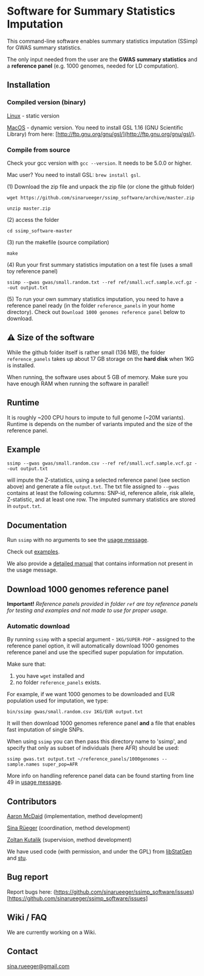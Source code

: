 [//]: ========================================
# Software for Summary Statistics Imputation
[//]: ========================================

This command-line software enables summary statistics imputation (SSimp) for GWAS summary statistics. 

The only input needed from the user are the **GWAS summary statistics** and a **reference panel** (e.g. 1000 genomes, needed for LD computation).

## Installation
[//]: -------------------------------

### Compiled version (binary)

[Linux](compiled/ssimp-linux-0.2) - static version

[MacOS](compiled/ssimp-osx-0.2) - dynamic version. You need to install GSL 1.16 (GNU Scientific Library) from here: [http://ftp.gnu.org/gnu/gsl/](http://ftp.gnu.org/gnu/gsl/). 

### Compile from source 

Check your gcc version with `gcc --version`. It needs to be 5.0.0 or higher.

Mac user? You need to install GSL: `brew install gsl`.

(1) Download the zip file and unpack the zip file (or clone the github folder)

`wget https://github.com/sinarueeger/ssimp_software/archive/master.zip`

`unzip master.zip`

(2) access the folder

`cd ssimp_software-master`

(3) run the makefile (source compilation)

`make`

(4) Run your first summary statistics imputation on a test file (uses a small toy reference panel)

`ssimp --gwas gwas/small.random.txt --ref ref/small.vcf.sample.vcf.gz --out output.txt`

(5) To run your own summary statistics imputation, you need to have a reference panel ready (in the folder `reference_panels` in your home directory). Check out `Download 1000 genomes reference panel` below to download. 




## :warning: Size of the software 
[//]: -------------------------------


While the github folder itself is rather small (136 MB), the folder `reference_panels` takes up about 17 GB storage on the **hard disk** when 1KG is installed.

When running, the software uses about 5 GB of memory. Make sure you have enough RAM when running the software in parallel!


## Runtime
[//]: -------------------------------

It is roughly ~200 CPU hours to impute to full genome (~20M variants). Runtime is depends on the number of variants imputed and the size of the reference panel. 


## Example
[//]: -------------------------------

`ssimp --gwas gwas/small.random.csv --ref ref/small.vcf.sample.vcf.gz --out output.txt` 

will impute the Z-statistics, using a selected reference panel (see section above) and generate a file `output.txt`. The txt file assigned to `--gwas` contains at least the following columns: SNP-id, reference allele, risk allele, Z-statistic, and at least one row. The imputed summary statistics are stored in `output.txt`. 

## Documentation
[//]: -------------------------------
Run `ssimp` with no arguments to see the [usage message](https://github.com/sinarueeger/ssimp_software/blob/master/docu/usage.txt). 

Check out [examples](https://github.com/sinarueeger/ssimp_software/blob/master/docu/examples.md).

We also provide a [detailed manual](https://github.com/sinarueeger/ssimp_software/blob/master/docu/manual.md) that contains information not present in the usage message.


## Download 1000 genomes reference panel
[//]: -------------------------------

**Important!** *Reference panels provided in folder `ref` are toy reference panels for testing and examples and not made to use for proper usage.*

### Automatic download
[//]: -------------------------------
By running `ssimp` with a special argument - `1KG/SUPER-POP` - assigned to the reference panel option, it will automatically download 1000 genomes reference panel and use the specified super population for imputation. 

Make sure that:
1) you have `wget` installed and
2) no folder `reference_panels` exists.

For example, if we want 1000 genomes to be downloaded and EUR population used for imputation, we type: 

`bin/ssimp gwas/small.random.csv 1KG/EUR output.txt` 

It will then download 1000 genomes reference panel **and** a file that enables fast imputation of single SNPs. 

When using `ssimp` you can then pass this directory name to 'ssimp', and specify that only
as subset of individuals (here AFR) should be used:

`ssimp gwas.txt output.txt ~/reference_panels/1000genomes --sample.names super_pop=AFR`

More info on handling reference panel data can be found starting from line 49 in [usage message](https://github.com/sinarueeger/ssimp_software/blob/master/docu/usage.txt).

## Contributors
[//]: -------------------------------
[Aaron McDaid](https://github.com/aaronmcdaid) (implementation, method development)

[Sina R&uuml;eger](https://github.com/sinarueeger) (coordination, method development)

[Zoltan Kutalik](https://github.com/zkutalik) (supervision, method development)

We have used code (with permission, and under the GPL) from [libStatGen](https://genome.sph.umich.edu/wiki/C%2B%2B_Library:_libStatGen) and [stu](https://github.com/kunegis/stu).


## Bug report
[//]: -------------------------------
Report bugs here: (https://github.com/sinarueeger/ssimp_software/issues)[https://github.com/sinarueeger/ssimp_software/issues]


## Wiki / FAQ
[//]: -------------------------------
We are currently working on a Wiki.


## Contact
[//]: -------------------------------
<sina.rueeger@gmail.com>

